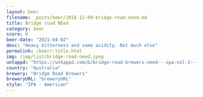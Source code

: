 ```yaml
---
layout: beer
filename: _posts/beer/2016-11-09-bridge-road-need.md
title: Bridge road NEed
category: beer
score: 6
beer-date: "2021-04-02"
desc: "Heavy bitterness and some acidity. Not much else"
permalink: /beer/:title.html
img: /img/list/bridge-road-need.jpeg
untappd: "https://untappd.com/b/bridge-road-brewers-need---ipa-vol-2---west-coast/4158728"
country: "Australia"
brewery: "Bridge Road Brewers"
breweryURL: "breweryURL"
style: "IPA - American"
---
```

